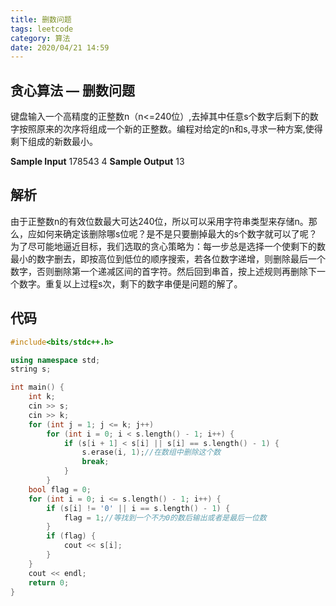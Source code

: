 ```yaml
---
title: 删数问题
tags: leetcode
category: 算法
date: 2020/04/21 14:59
---
```


 

## 贪心算法 — 删数问题 
键盘输入一个高精度的正整数n（n<=240位）,去掉其中任意s个数字后剩下的数字按照原来的次序将组成一个新的正整数。编程对给定的n和s,寻求一种方案,使得剩下组成的新数最小。

**Sample Input**
 178543
 4
**Sample Output**
13

## 解析
由于正整数n的有效位数最大可达240位，所以可以采用字符串类型来存储n。那么，应如何来确定该删除哪s位呢？是不是只要删掉最大的s个数字就可以了呢？
为了尽可能地逼近目标，我们选取的贪心策略为：每一步总是选择一个使剩下的数最小的数字删去，即按高位到低位的顺序搜索，若各位数字递增，则删除最后一个数字，否则删除第一个递减区间的首字符。然后回到串首，按上述规则再删除下一个数字。重复以上过程s次，剩下的数字串便是问题的解了。

## 代码

```c++
#include<bits/stdc++.h>

using namespace std;
string s;

int main() {
    int k;
    cin >> s;
    cin >> k;
    for (int j = 1; j <= k; j++)
        for (int i = 0; i < s.length() - 1; i++) {
            if (s[i + 1] < s[i] || s[i] == s.length() - 1) {
                s.erase(i, 1);//在数组中删除这个数
                break;
            }
        }
    bool flag = 0;
    for (int i = 0; i <= s.length() - 1; i++) {
        if (s[i] != '0' || i == s.length() - 1) {
            flag = 1;//等找到一个不为0的数后输出或者是最后一位数
        }
        if (flag) {
            cout << s[i];
        }
    }
    cout << endl;
    return 0;
}
```

